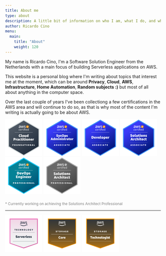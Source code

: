 ```yaml
---
title: About me
type: about
description: A little bit of information on who I am, what I do, and what I will going to publish on this platform
author: Ricardo Cino
menu:
  main:
    title: "About"
    weight: 120
---
```


My name is Ricardo Cino, I'm a Software Solution Engineer from the Netherlands with a main focus of building Serverless applications on AWS.

This website is a personal blog where I'm writing about topics that interest me at the moment, which can be around **Privacy**, **Cloud**, **AWS**, **Infrastructure**, **Home Automation**, **Random subjects :)** but most of all about anything in the computer space.

Over the last couple of years I've been collectiong a few certifications in the AWS area and will continue to do so, as that is why most of the content I'm writing is actually going to be about AWS.

<a href="https://www.credly.com/badges/0bf2820c-7de9-4646-b0b8-f5578e152ea2" target="_blank"><img src="aws-certified-cloud-practicioner.png" style="max-width:120px;display:inline-block;" alt="AWS Certified Solutions Cloud Practicioner Logo"></a>
<a href="https://www.credly.com/badges/49078dee-dedc-4284-ad91-1637cc00c3e7" target="_blank"><img src="aws-certified-sysops-administrator-associate.png" style="max-width:120px;display:inline-block;" alt="AWS Certified SysOps Administrator Associate Logo"></a>
<a href="https://www.credly.com/badges/98edcc17-984b-4d7e-bb9a-b441c868fcdb" target="_blank"><img src="aws-certified-developer-associate.png" style="max-width:120px;display:inline-block;" alt="AWS Certified Developer Associate Logo"></a>
<a href="https://www.credly.com/badges/62f41241-3a52-4b20-8e16-79a16509540d" target="_blank"><img src="aws-certified-solutions-architect-associate.png" style="max-width:120px;display:inline-block;" alt="AWS Certified Solutions Architect Associate Logo"></a>
<a href="https://www.credly.com/badges/7faf7484-d168-4918-ba48-c13b85b75d39" target="_blank"><img src="aws-certified-devops-engineer-professional.png" style="max-width:120px;display:inline-block;" alt="AWS Certified DevOps Engineer Professional Logo"></a>
<a href="#"><img src="aws-certified-solutions-architect-professional.png" style="max-width:120px;display:inline-block;filter: grayscale(1);" alt="AWS Certified Solutions Architect Professional Logo"></a>

<span style="color:gray"><sub>* Currently working on achieving the Solutions Architect Professional</sub></span>

<hr />

<a href="https://www.credly.com/earner/earned/badge/d43310a4-494c-4ac1-a59f-22c187ee683e" target="_blank"><img src="aws-learning-serverless.png" style="max-width:120px;display:inline-block;" alt="AWS Learning: Serverless Logo"></a>
<a href="#" target="_blank"><img src="aws-learning-storage-core.png" style="max-width:120px;display:inline-block;" alt="AWS Learning: Storage Core Logo"></a>
<a href="#" target="_blank"><img src="aws-learning-storage-technologist.png" style="max-width:120px;display:inline-block;" alt="AWS Learning: Storage Technologist Logo"></a>
